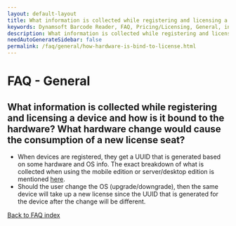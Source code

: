 ```yaml
---
layout: default-layout
title: What information is collected while registering and licensing a device and how it is bind to the hardware information? What hardware change would cause a new license consumption?
keywords: Dynamsoft Barcode Reader, FAQ, Pricing/Licensing, General, information gathered, hardware bind, new license consumption
description: What information is collected while registering and licensing a device and how it is bind to the hardware information? What hardware change would cause a new license consumption?
needAutoGenerateSidebar: false
permalink: /faq/general/how-hardware-is-bind-to-license.html
---
```


# FAQ - General

## What information is collected while registering and licensing a device and how is it bound to the hardware? What hardware change would cause the consumption of a new license seat?

- When devices are registered, they get a UUID that is generated based on some hardware and OS info. The exact breakdown of what is collected when using the mobile edition or server/desktop edition is mentioned [here](https://www.dynamsoft.com/license-server/docs/about/terms.html#generate-a-uuid).
- Should the user change the OS (upgrade/downgrade), then the same device will take up a new license since the UUID that is generated for the device after the change will be different.

[Back to FAQ index](index.md)
